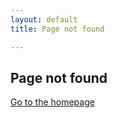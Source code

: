 ```yaml
---
layout: default
title: Page not found

---
```

## Page not found

[Go to the homepage](/ruotonggao "Back to homepage")